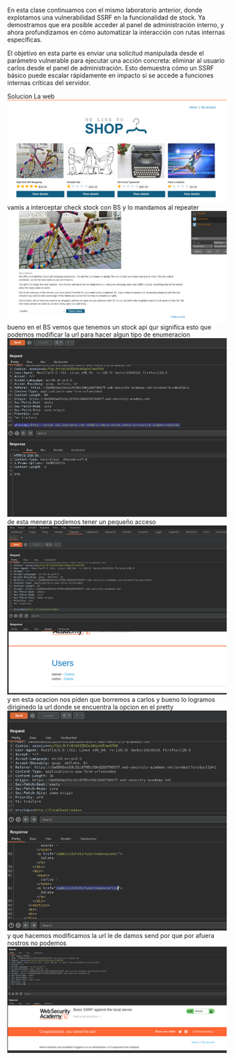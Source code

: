 En esta clase continuamos con el mismo laboratorio anterior, donde explotamos una vulnerabilidad SSRF en la funcionalidad de stock. Ya demostramos que era posible acceder al panel de administración interno, y ahora profundizamos en cómo automatizar la interacción con rutas internas específicas.

El objetivo en esta parte es enviar una solicitud manipulada desde el parámetro vulnerable para ejecutar una acción concreta: eliminar al usuario carlos desde el panel de administración. Esto demuestra cómo un SSRF básico puede escalar rápidamente en impacto si se accede a funciones internas críticas del servidor.

Solucion
La web
![Pasted_image_20250804185224.png](/Imagenes/Pasted_image_20250804185224.png)
vamis a interceptar check stock con BS y lo mandamos al repeater
![Pasted_image_20250804185301.png](/Imagenes/Pasted_image_20250804185301.png)
bueno en el BS vemos que tenemos un stock api qur significa esto que podemos modificar la url para hacer algun tipo de enumeracion
![Pasted_image_20250804185551.png](/Imagenes/Pasted_image_20250804185551.png)
de esta menera podemos tener un pequeño acceso
![Pasted_image_20250804185955.png](/Imagenes/Pasted_image_20250804185955.png)
y en esta ocacion nos piden que borremos a carlos y bueno lo logramos diriginedo la url donde se encuentra la opcion en el pretty
![Pasted_image_20250804190146.png](/Imagenes/Pasted_image_20250804190146.png)
y que hacemos modificamos la url le de damos send por que por afuera nostros no podemos
![Pasted_image_20250804190347.png](/Imagenes/Pasted_image_20250804190347.png)
